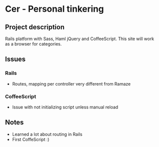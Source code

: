 # Cer - Personal tinkering

## Project description

Rails platform with Sass, Haml jQuery and CoffeeScript. This site will work as a browser for categories.

## Issues

### Rails

- Routes, mapping per controller very different from Ramaze

### CoffeeScript

- Issue with not initializing script unless manual reload

## Notes

- Learned a lot about routing in Rails
- First CoffeScript :)